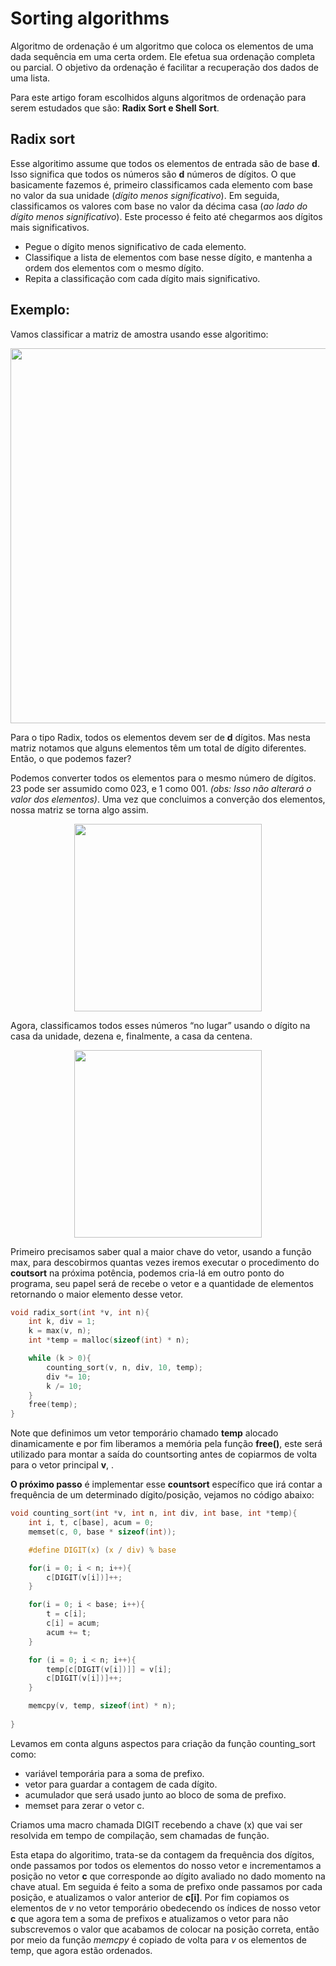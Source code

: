 # Sorting algorithms

Algoritmo de ordenação é um algoritmo que coloca os elementos de uma dada sequência em uma certa ordem. Ele efetua sua ordenação completa ou parcial. O objetivo da ordenação é facilitar a recuperação dos dados de uma lista.

Para este artigo foram escolhidos alguns algoritmos de ordenação para serem estudados que são: **Radix Sort e Shell Sort**.

## Radix sort 
Esse  algoritimo assume que todos os elementos de entrada são de base **d**. Isso significa que todos os números são **d** números de dígitos.
O que basicamente fazemos é, primeiro classificamos cada elemento com base no valor da sua unidade (*dígito menos significativo*). Em seguida, classificamos os valores com base no valor da décima casa (*ao lado do dígito menos significativo*). Este processo é feito até chegarmos aos dígitos mais significativos.
- Pegue o dígito menos significativo de cada elemento.
- Classifique a lista de elementos com base nesse dígito, e mantenha a ordem dos elementos com o mesmo dígito.
- Repita a classificação com cada dígito mais significativo.
## Exemplo: 
Vamos classificar a matriz de amostra usando esse algoritimo:

<div align="center">
  <img src="https://user-images.githubusercontent.com/114185919/202924149-3a54c706-f629-4189-9b33-ff270ef1d24f.png" width="600px" />
</div>

Para o tipo Radix, todos os elementos devem ser de **d** dígitos. Mas nesta matriz notamos que alguns elementos têm um total de dígito diferentes. Então, o que podemos fazer?

Podemos converter todos os elementos para o mesmo número de dígitos. 23 pode ser assumido como 023, e 1 como 001. *(obs: Isso não alterará o valor dos elementos)*. Uma vez que concluimos a converção dos elementos, nossa matriz se torna algo assim.

<div align="center">
  <img src="https://user-images.githubusercontent.com/114185919/202923888-3249e444-1079-4c8d-aa76-87981cc470ec.png" height="300px" />
</div>

Agora, classificamos todos esses números “no lugar” usando o dígito na casa da unidade, dezena e, finalmente, a casa da centena.

<div align="center">
  <img src="https://user-images.githubusercontent.com/114185919/202924547-405f88b3-6d0a-4363-b715-4cc717dc1c4b.png" height="300px" />
</div>

Primeiro precisamos saber qual a maior chave do vetor, usando a função max, para descobirmos quantas vezes iremos executar o procedimento do **coutsort** na próxima potência, podemos cria-lá em outro ponto do programa, seu papel será de recebe o vetor e a quantidade de elementos retornando o maior elemento desse vetor.

```c
void radix_sort(int *v, int n){
    int k, div = 1;
    k = max(v, n);
    int *temp = malloc(sizeof(int) * n);

    while (k > 0){
        counting_sort(v, n, div, 10, temp);
        div *= 10;
        k /= 10;
    }
    free(temp);
}

```
Note que definimos um vetor temporário chamado **temp** alocado dinamicamente e por fim liberamos a memória pela função **free()**, este será utilizado para montar a saída do countsorting antes de copiarmos de volta para o vetor principal **v**, .

**O próximo passo** é implementar esse **countsort** específico que irá contar a frequência  de um determinado dígito/posição, vejamos no código abaixo:  
```c
void counting_sort(int *v, int n, int div, int base, int *temp){
    int i, t, c[base], acum = 0;
    memset(c, 0, base * sizeof(int));

    #define DIGIT(x) (x / div) % base

    for(i = 0; i < n; i++){
        c[DIGIT(v[i])]++;
    }

    for(i = 0; i < base; i++){
        t = c[i];
        c[i] = acum;
        acum += t;
    }

    for (i = 0; i < n; i++){
        temp[c[DIGIT(v[i])]] = v[i];
        c[DIGIT(v[i])]++;
    }

    memcpy(v, temp, sizeof(int) * n);
    
}
```
Levamos em conta alguns aspectos para criação da função counting_sort como:
- variável temporária para a soma de prefixo.
- vetor para guardar a contagem de cada dígito.
- acumulador que será usado junto ao bloco de soma de prefixo.
- memset para zerar o vetor c.

Criamos uma macro chamada DIGIT recebendo a chave (x) que vai ser resolvida em tempo de compilação, sem chamadas de função.

Esta etapa do algoritimo, trata-se da contagem da frequência dos dígitos, onde passamos por todos os elementos do nosso vetor e incrementamos a posição no vetor **c** que corresponde ao dígito avaliado no dado momento na chave atual.
Em seguida é feito a soma de prefixo onde passamos por cada posição, e atualizamos o valor anterior de **c[i]**.
Por fim copiamos os elementos de *v* no vetor temporário obedecendo os índices de nosso vetor **c** que agora tem a soma de prefixos e atualizamos o vetor para não subscrevemos o valor que acabamos de colocar na posição correta, então por meio da função *memcpy* é copiado de volta para *v* os elementos de temp, que agora estão ordenados.













